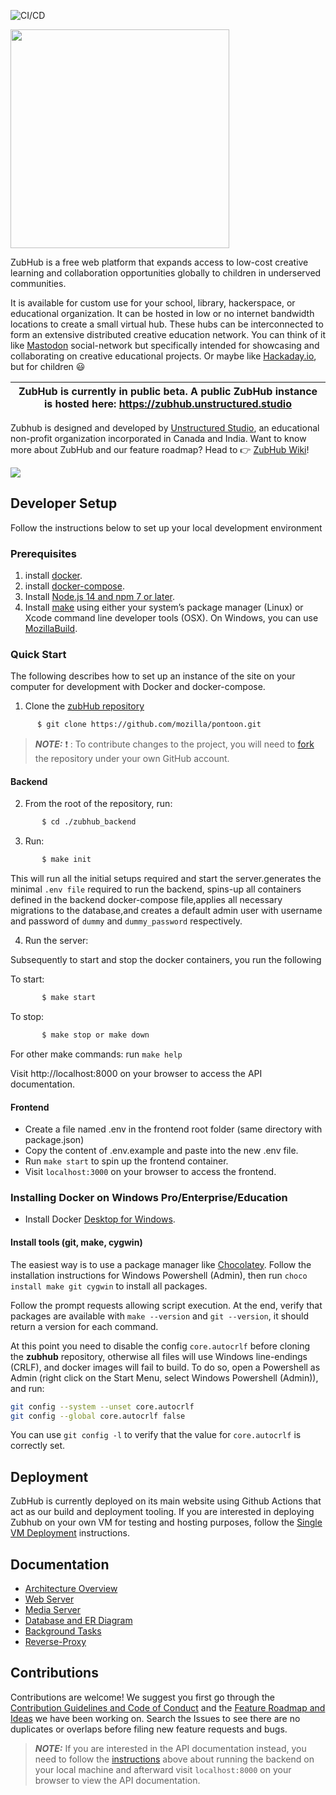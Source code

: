 ![CI/CD](https://github.com/unstructuredstudio/zubhub/actions/workflows/build_deploy_backend.yml/badge.svg)

<img src="logo.png" width="350">

ZubHub is a free web platform that expands access to low-cost creative learning and collaboration opportunities globally to children in underserved communities.

It is available for custom use for your school, library, hackerspace, or educational organization. It can be hosted in low or no internet bandwidth locations to create a small virtual hub. These hubs can be interconnected to form an extensive distributed creative education network. You can think of it like [Mastodon](https://en.wikipedia.org/wiki/Mastodon_(software)) social-network but specifically intended for showcasing and collaborating on creative educational projects. Or maybe like [Hackaday.io](https://hackaday.io/), but for children :smiley:  

| ZubHub is currently in public beta. A public ZubHub instance is hosted here: https://zubhub.unstructured.studio |
| --- |

Zubhub is designed and developed by [Unstructured Studio](https://unstructured.studio), an educational non-profit organization incorporated in Canada and India. Want to know more about ZubHub and our feature roadmap? Head to 👉 [ZubHub Wiki](https://github.com/unstructuredstudio/zubhub/wiki)!

<img src="screenshot.png">

## Developer Setup
Follow the instructions below to set up your local development environment
### Prerequisites

1. install [docker](https://docs.docker.com/get-docker/).
2. install [docker-compose](https://docs.docker.com/compose/install/).
3. Install [Node.js 14 and npm 7 or later](https://docs.npmjs.com/downloading-and-installing-node-js-and-npm/).
4. Install [make](https://www.gnu.org/software/make/) using either your system’s package manager (Linux) or Xcode command line developer tools (OSX). On Windows, you can use [MozillaBuild](https://wiki.mozilla.org/MozillaBuild).

### Quick Start
The following describes how to set up an instance of the site on your computer for development with Docker and docker-compose.

1. Clone the [zubHub repository](https://github.com/unstructuredstudio/zubhub)
 ```sh
       $ git clone https://github.com/mozilla/pontoon.git
 ```
> **_NOTE:_** ❗  : To contribute changes to the project, you will need to [fork](<https://help.github.com/en/github/getting-started-with-github/fork-a-repo>) the repository under your own GitHub account.

#### Backend
2. From the root of the repository, run:
```sh
       $ cd ./zubhub_backend
 ```
3. Run:
```sh
       $ make init
```
This will run all  the initial setups required and start the server.generates the minimal `.env file` required to run the backend, spins-up all containers defined in the backend docker-compose file,applies all necessary migrations to the database,and creates a default admin user with username and password of `dummy` and `dummy_password` respectively.

4. Run the server:

Subsequently to start and stop the docker containers, you run the following

To start: 
```sh
       $ make start
```
To stop: 
```sh
       $ make stop or make down
```
For other make commands: run `make help`

Visit  http://localhost:8000 on your browser to access the API documentation.

#### Frontend
- Create a file named .env in the frontend root folder (same directory with package.json)
- Copy the content of .env.example and paste into the new .env file.
- Run `make start` to spin up the frontend container.
- Visit `localhost:3000` on your browser to access the frontend.

### Installing Docker on Windows Pro/Enterprise/Education
- Install Docker [Desktop for Windows](https://docs.docker.com/desktop/windows/install/).

#### Install tools (git, make, cygwin)
The easiest way is to use a package manager like [Chocolatey](https://chocolatey.org/install). Follow the installation instructions for Windows Powershell (Admin), then run `choco install make git cygwin` to install all packages.

Follow the prompt requests allowing script execution. At the end, verify that packages are available with `make --version` and `git --version`, it should return a version for each command.

At this point you need to disable the config `core.autocrlf` before cloning the **zubhub** repository, otherwise all files will use Windows line-endings (CRLF), and docker images will fail to build. To do so, open a Powershell as Admin (right click on the Start Menu, select Windows Powershell (Admin)), and run:

```sh
git config --system --unset core.autocrlf
git config --global core.autocrlf false
```
You can use `git config -l` to verify that the value for `core.autocrlf` is correctly set.

## Deployment
ZubHub is currently deployed on its main website using Github Actions that act as our build and deployment tooling. If you are interested in deploying Zubhub on your own VM for testing and hosting purposes, follow the [Single VM Deployment](single_vm_deployment) instructions.  

## Documentation
- [Architecture Overview](./zubhub_backend/zubhub/docs/overview.md)
- [Web Server](./zubhub_backend/zubhub/docs/web_container.md)
- [Media Server](./zubhub_backend/zubhub/docs/media_container.md)
- [Database and ER Diagram](./zubhub_backend/zubhub/docs/others.md)
- [Background Tasks](./zubhub_backend/zubhub/docs/others.md)
- [Reverse-Proxy](./zubhub_backend/zubhub/docs/others.md)

## Contributions
Contributions are welcome! We suggest you first go through the [Contribution Guidelines and Code of Conduct](CONTRIBUTING.md) and the [Feature Roadmap and Ideas](https://github.com/unstructuredstudio/zubhub/wiki/Feature-Roadmap-&-Ideas-2022) we have been working on. Search the Issues to see there are no duplicates or overlaps before filing new feature requests and bugs.  

> **_NOTE:_** If you are interested in the API documentation instead, you need to follow the [instructions](#backend) above about running the backend on your local machine and afterward visit `localhost:8000` on your browser to view the API documentation.
